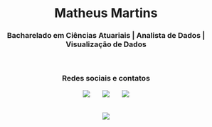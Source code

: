 <!-- Título -->
<h1 align="center">Matheus Martins</h1>

<!-- Subtítulo -->
<h3 align="center">Bacharelado em Ciências Atuariais | Analista de Dados | Visualização de Dados</h3>

<br>

<!-- Redes sociais -->
<div align="center">
  <h3>Redes sociais e contatos</h3>
  <a href="https://www.linkedin.com/in/matheusmartin04/" target="_blank"><img src="https://img.icons8.com/ios-filled/30/ffffff/linkedin.png"/></a>
  &nbsp;&nbsp;&nbsp;&nbsp;&nbsp;
  <a href="" target="_blank"><img src="https://img.icons8.com/ios-filled/30/ffffff/telegram-app.png"/></a>
  &nbsp;&nbsp;&nbsp;&nbsp;&nbsp;
  <a href="mailto:flatheus248@gmail.com" target="_blank"><img src="https://img.icons8.com/ios-glyphs/30/ffffff/gmail.png"/></a>
</div>

<br>

<!-- Estatísticas -->
<p align="center">
  <a href="https://github.com/matheusmartin04">
    <img src="https://github-readme-stats.vercel.app/api/top-langs/?username=Matheusmartin04&layout=compact&langs_count=10&theme=dark"/>
  </a>
</p>

